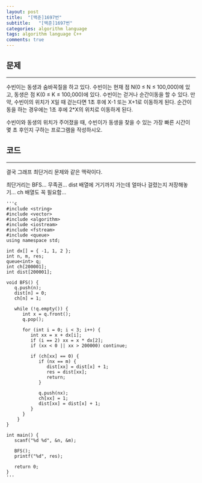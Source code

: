 ```yaml
---
layout: post
title:  "[백준]1697번"
subtitle:   "[백준]1697번"
categories: algorithm language 
tags: algorithm language C++
comments: true
---
```



## 문제
---
수빈이는 동생과 숨바꼭질을 하고 있다. 수빈이는 현재 점 N(0 ≤ N ≤ 100,000)에 있고, 동생은 점 K(0 ≤ K ≤ 100,000)에 있다. 수빈이는 걷거나 순간이동을 할 수 있다. 만약, 수빈이의 위치가 X일 때 걷는다면 1초 후에 X-1 또는 X+1로 이동하게 된다. 순간이동을 하는 경우에는 1초 후에 2*X의 위치로 이동하게 된다.

수빈이와 동생의 위치가 주어졌을 때, 수빈이가 동생을 찾을 수 있는 가장 빠른 시간이 몇 초 후인지 구하는 프로그램을 작성하시오.

## 코드
---

결국 그래프 최단거리 문제와 같은 맥락이다. 

최단거리는 BFS... 무족권... dist 배열에 거기까지 가는데 얼마나 걸렸는지 저장해놓기...  ch 배열도 꼭 필요함... 


    '''c
	#include <string>
	#include <vector>
	#include <algorithm>
	#include <iostream>
	#include <fstream>
	#include <queue>
	using namespace std;
	
	int dx[] = { -1, 1, 2 };
	int n, m, res;
	queue<int> q;
	int ch[200001];
	int dist[200001];
	
	void BFS() {
	   q.push(n);
	   dist[n] = 0;
	   ch[n] = 1;
	 
	   while (!q.empty()) {
	      int x = q.front();
	      q.pop();

	      for (int i = 0; i < 3; i++) {
	         int xx = x + dx[i];
	         if (i == 2) xx = x * dx[2];
	         if (xx < 0 || xx > 200000) continue;
	         
	         if (ch[xx] == 0) { 
	            if (nx == m) {
	               dist[xx] = dist[x] + 1;
	               res = dist[xx];
	               return;
	            }
	            
	            q.push(nx);
	            ch[xx] = 1;
	            dist[xx] = dist[x] + 1;
	         }
	      }
	    }
	}
	
	int main() {
	   scanf("%d %d", &n, &m);
	 
	   BFS();
	   printf("%d", res);
	
	   return 0;
	}
    '''

